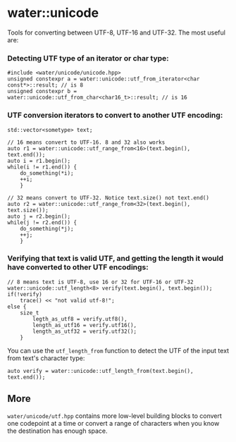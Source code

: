 # water::unicode

Tools for converting between UTF-8, UTF-16 and UTF-32. The most useful are:

### Detecting UTF type of an iterator or char type:

	#include <water/unicode/unicode.hpp>
	unsigned constexpr a = water::unicode::utf_from_iterator<char const*>::result; // is 8
	unsigned constexpr b = water::unicode::utf_from_char<char16_t>::result; // is 16


### UTF conversion iterators to convert to another UTF encoding:

	std::vector<sometype> text;

	// 16 means convert to UTF-16. 8 and 32 also works
	auto r1 = water::unicode::utf_range_from<16>(text.begin(), text.end());
	auto i = r1.begin();
	while(i != r1.end()) {
		do_something(*i);
		++i;
		}
	
	// 32 means convert to UTF-32. Notice text.size() not text.end()
	auto r2 = water::unicode::utf_range_from<32>(text.begin(), text.size());
	auto j = r2.begin();
	while(j != r2.end()) {
		do_something(*j);
		++j;
		}

### Verifying that text is valid UTF, and getting the length it would have converted to other UTF encodings:

	// 8 means text is UTF-8, use 16 or 32 for UTF-16 or UTF-32
	water::unicode::utf_length<8> verify(text.begin(), text.begin());
	if(!verify)
		trace() << "not valid utf-8!";
	else {
		size_t
			legth_as_utf8 = verify.utf8(),
			length_as_utf16 = verify.utf16(),
			length_as_utf32 = verify.utf32();
		}

You can use the `utf_length_from` function to detect the UTF of the input text from text's character type:

	auto verify = water::unicode::utf_length_from(text.begin(), text.end());
	
## More

`water/unicode/utf.hpp` contains more low-level building blocks to convert one codepoint at a time
or convert a range of characters when you know the destination has enough space.
